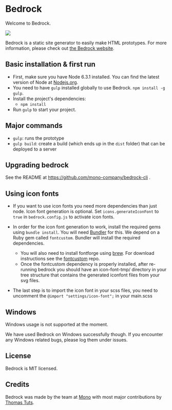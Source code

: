 # Bedrock

Welcome to Bedrock.

<img src="https://img.shields.io/github/release/mono-company/bedrock.svg">

Bedrock is a static site generator to easily make HTML prototypes. For more information, please check out [the Bedrock website](http://bedrock.mono.company/).

## Basic installation & first run

* First, make sure you have Node 6.3.1 installed. You can find the latest version of Node at [Nodejs.org](https://nodejs.org/en/).
* You need to have `gulp` installed globally to use Bedrock. `npm install -g gulp`.
* Install the project's dependencies:
  * `npm install`
* Run `gulp` to start your project.

## Major commands

* `gulp`: runs the prototype
* `gulp build`: create a build (which ends up in the `dist` folder) that can be deployed to a server

## Upgrading bedrock

See the README at https://github.com/mono-company/bedrock-cli .

## Using icon fonts

* If you want to use icon fonts you need more dependencies than just node. Icon font generation is optional. Set `icons.generateIconFont` to `true` in `bedrock.config.js` to activate icon fonts.
* In order for the icon font generation to work, install the required gems using `bundle install`. You will need [Bundler](http://bundler.io) for this. We depend on a Ruby gem called `fontcustom`. Bundler will install the required dependencies.
    * You will also need to install fontforge using [brew](http://brew.sh). For download instructions see the [fontcustom](https://github.com/FontCustom/fontcustom#installation) repo.
    * Once the fontcustom dependency is properly installed, after re-running bedrock you should have an icon-font-tmp/ directory in your tree structure that contains the generated iconfont files from your svg files. 
    
* The last step is to import the icon font in your scss files, you need to uncomment the `@import "settings/icon-font";` in your main.scss

## Windows

Windows usage is not supported at the moment.

We have used Bedrock on Windows successfully though. If you encounter any Windows related bugs, please log them under issues.

## License

Bedrock is MIT licensed.

## Credits

Bedrock was made by the team at [Mono](http://mono.company) with most major contributions by [Thomas Tuts](http://thomastuts.com/).
